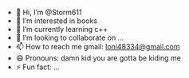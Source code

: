 - 👋 Hi, I’m @Storm611
- 👀 I’m interested in books
- 🌱 I’m currently learning c++
- 💞️ I’m looking to collaborate on ...
- 📫 How to reach me gmail: loni48334@gmail.com
- 😄 Pronouns: damn kid you are gotta be kiding me
- ⚡ Fun fact: ...

<!---
Storm611/Storm611 is a ✨ special ✨ repository because its `README.md` (this file) appears on your GitHub profile.
You can click the Preview link to take a look at your changes.
--->

